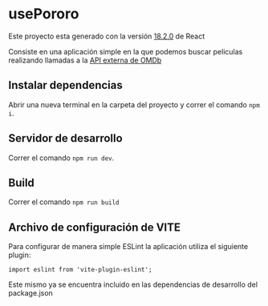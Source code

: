 # usePororo

Este proyecto esta generado con la versión [18.2.0](https://legacy.reactjs.org/versions/) de React

Consiste en una aplicación simple en la que podemos buscar peliculas realizando llamadas a la [API externa de OMDb](https://www.omdbapi.com)

## Instalar dependencias

Abrir una nueva terminal en la carpeta del proyecto y correr el comando `npm i`.

## Servidor de desarrollo

Correr el comando `npm run dev`.

## Build

Correr el comando `npm run build`

## Archivo de configuración de VITE

Para configurar de manera simple ESLint la aplicación utiliza el siguiente plugin:

```
import eslint from 'vite-plugin-eslint';
```

Este mismo ya se encuentra incluido en las dependencias de desarrollo del package.json
